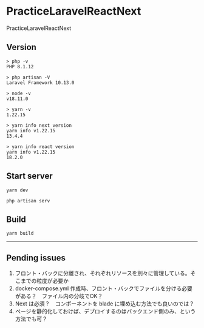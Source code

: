# PracticeLaravelReactNext
PracticeLaravelReactNext

## Version
```
> php -v
PHP 8.1.12

> php artisan -V
Laravel Framework 10.13.0

> node -v
v18.11.0

> yarn -v
1.22.15

> yarn info next version
yarn info v1.22.15
13.4.4

> yarn info react version
yarn info v1.22.15
18.2.0
```


## Start server
```
yarn dev

php artisan serv
```


## Build
```
yarn build
```

__________________________________________________
## Pending issues

 1. フロント・バックに分離され、それぞれリソースを別々に管理している。そこまでの粒度が必要か
 2. docker-compose.yml 作成時、フロント・バックでファイルを分ける必要がある？　ファイル内の分岐でOK？
 3. Next は必須？　コンポーネントを blade に埋め込む方法でも良いのでは？
 4. ページを静的化しておけば、デプロイするのはバックエンド側のみ、という方法でも可？


